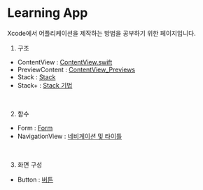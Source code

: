 # Learning App

Xcode에서 어플리케이션을 제작하는 방법을 공부하기 위한 페이지입니다.
<br>
1. 구조
- ContentView : [ContentView.swift](https://github.com/LURKS02/LearningApp/blob/main/docs/ContentView.md)
- PreviewContent : [ContentView_Previews](https://github.com/LURKS02/LearningApp/blob/main/docs/PreviewContent.md)
- Stack : [Stack](https://github.com/LURKS02/LearningApp/blob/main/docs/Stack.md)
- Stack+ : [Stack 기법](https://github.com/LURKS02/LearningApp/blob/main/docs/Stack(Plus).md)

<br>

2. 함수
- Form : [Form](https://github.com/LURKS02/LearningApp/blob/main/docs/Form.md)
- NavigationView : [네비게이션 및 타이틀](https://github.com/LURKS02/LearningApp/blob/main/docs/NavigationView/NavigationView.md)

<br>

3. 화면 구성
- Button : [버튼](https://github.com/LURKS02/LearningApp/blob/main/docs/button.md)
